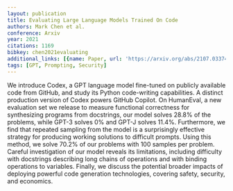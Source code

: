 ```yaml
---
layout: publication
title: Evaluating Large Language Models Trained On Code
authors: Mark Chen et al.
conference: Arxiv
year: 2021
citations: 1169
bibkey: chen2021evaluating
additional_links: [{name: Paper, url: 'https://arxiv.org/abs/2107.03374'}]
tags: [GPT, Prompting, Security]
---
```

We introduce Codex, a GPT language model fine-tuned on publicly available
code from GitHub, and study its Python code-writing capabilities. A distinct
production version of Codex powers GitHub Copilot. On HumanEval, a new
evaluation set we release to measure functional correctness for synthesizing
programs from docstrings, our model solves 28.8% of the problems, while GPT-3
solves 0% and GPT-J solves 11.4%. Furthermore, we find that repeated sampling
from the model is a surprisingly effective strategy for producing working
solutions to difficult prompts. Using this method, we solve 70.2% of our
problems with 100 samples per problem. Careful investigation of our model
reveals its limitations, including difficulty with docstrings describing long
chains of operations and with binding operations to variables. Finally, we
discuss the potential broader impacts of deploying powerful code generation
technologies, covering safety, security, and economics.